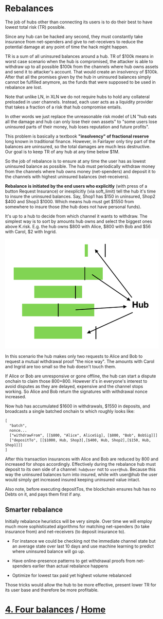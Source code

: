 # Rebalances

The job of hubs other than connecting its users is to do their best to have lowest total risk (TR) possible.

Since any hub can be hacked any second, they must constantly take insurance from net-spenders and give to net-receivers to reduce the potential damage at any point of time the hack might happen.

TR is a sum of all uninsured balances around a hub. TR of $100k means in worst case scenario when the hub is compromised, the attacker is able to withdraw up to all possible $100k from the channels where hub owns assets and send it to attacker's account. That would create an insolvency of $100k. After that all the promises given by the hub in uninsured balances simply cannot be fulfilled anymore, as the funds that were supposed to be used in rebalance are lost.

Note that unlike LN, in XLN we do not require hubs to hold any collateral preloaded in user channels. Instead, each user acts as a liquidity provider that takes a fraction of a risk that hub compromise entails.

In other words we just replace the unreasonable risk model of LN "hub eats all the damage and hub can only lose their own assets" to "some users lose uninsured parts of their money, hub loses reputation and future profits".

This problem is basically a textbook **"insolvency" of fractional reserve** long known in traditional finance. However, in Fairlayer only tiny part of the balances are uninsured, so the total damages are much less destructive. Our goal is to keep TR of any hub at any time below $1M.

So the job of rebalance is to ensure at any time the user has as lowest uninsured balance as possible. The hub must periodically withdraw money from the channels where hub owns money (net-spenders) and deposit it to the channels with highest uninsured balances (net-receivers).

**Rebalance is initiated by the end users who explicitly** (with press of a button Request Insurance) or inexplicitly (via soft_limit) tell the hub it's time to insure the uninsured balances. Say, Shop1 has $150 in uninsured, Shop2 $400 and Shop3 $1000. Which means hub must get $1550 from somewhere to insure those (the hub does not have personal funds).

It's up to a hub to decide from which channel it wants to withdraw. The simplest way is to sort by amounts hub owns and select the biggest ones above K.risk. E.g. the hub owns $800 with Alice, $800 with Bob and $56 with Carol, $2 with Ingrid.

![/img/spenderstoreceivers.png](/img/spenderstoreceivers.png)

In this scenario the hub makes only two requests to Alice and Bob to request a mutual withdrawal proof "the nice way". The amounts with Carol and Ingrid are too small so the hub doesn't touch them.

If Alice or Bob are unresponsive or gone offline, the hub can start a dispute onchain to claim those $800+$800. However it's in everyone's interest to avoid disputes as they are delayed, expensive and the channel stops working. So Alice and Bob return the signatures with withdrawal nonce increased.

Now hub has accumulated $1600 in withdrawals, $1550 in deposits, and broadcasts a single batched onchain tx which roughly looks like:

```
[
  "batch",
  nonce...
  ["withdrawFrom", [[$800, "Alice", AliceSig], [$800, "Bob", BobSig]]]
  ["depositTo", [[$1000, Hub, Shop3],[$400, Hub, Shop2],[$150, Hub, Shop1]]]
]
```

After this transaction insurances with Alice and Bob are reduced by 800 and increased for shops accordingly. Effectively during the rebalance hub must deposit to its own side of a channel: `hub@user` not to `user@hub`. Because this way the uninsured balances turn into insured, while with user@hub the user would simply get increased insured keeping uninsured value intact.

Also note, before executing depositTos, the blockchain ensures hub has no Debts on it, and pays them first if any.

## Smarter rebalance

Initially rebalance heuristics will be very simple. Over time we will employ much more sophisticated algorithms for matching net-spenders (to take insurance from) and net-receivers (to deposit insurance to).

- For instance we could be checking not the immediate channel state but an average state over last 10 days and use machine learning to predict where uninsured balance will go up.

- Have online-presence patterns to get withdrawal proofs from net-spenders earlier than actual rebalance happens

- Optimize for lowest tax paid yet highest volume rebalanced

Those tricks would allow the hub to be more effective, present lower TR for its user base and therefore be more profitable.

# [4. Four balances](/04_four_balances.md) / [Home](/README.md)
